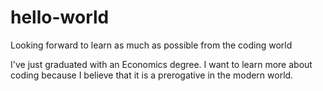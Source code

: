 # hello-world
Looking forward to learn as much as possible from the coding world

I've just graduated with an Economics degree. I want to learn more about coding because I believe that it is a prerogative in the modern world. 

